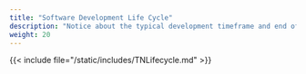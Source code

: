 ```yaml
---
title: "Software Development Life Cycle"
description: "Notice about the typical development timeframe and end of life expectations for TrueNAS major versions."
weight: 20
---
```


{{< include file="/static/includes/TNLifecycle.md" >}}

